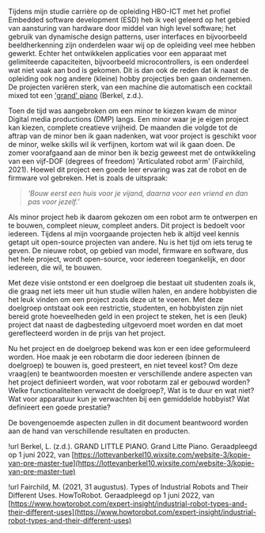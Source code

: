 
Tijdens mijn studie carrière op de opleiding HBO-ICT met het profiel Embedded software development (ESD) heb ik veel geleerd op het gebied van aansturing van hardware door middel van high level software; het gebruik van dynamische design patterns, user interfaces en bijvoorbeeld beeldherkenning zijn onderdelen waar wij op de opleiding veel mee hebben gewerkt. Echter het ontwikkelen applicaties voor een apparaat met gelimiteerde capaciteiten, bijvoorbeeld microcontrollers, is een onderdeel wat niet vaak aan bod is gekomen. Dit is dan ook de reden dat ik naast de opleiding ook nog andere (kleine) hobby projectjes ben gaan ondernemen. De projecten variëren sterk, van een machine die automatisch een cocktail mixed tot een ['grand' piano](https://lottevanberkel10.wixsite.com/website-3/kopie-van-pre-master-tue) (Berkel, z.d.). 

Toen de tijd was aangebroken om een minor te kiezen kwam de minor Digital media productions (DMP) langs. Een minor waar je je eigen project kan kiezen, complete creatieve vrijheid. De maanden die volgde tot de aftrap van de minor ben ik gaan nadenken, wat voor project is geschikt voor de minor, welke skills wil ik verfijnen, kortom wat wil ik gaan doen. De zomer voorafgaand aan de minor ben ik bezig geweest met de ontwikkeling van een vijf-DOF (degrees of freedom) 'Articulated robot arm' (Fairchild, 2021). Hoewel dit project een goede leer ervaring was zat de robot en de firmware vol gebreken. Het is zoals de uitspraak: 

> *‘Bouw eerst een huis voor je vijand, daarna voor een vriend en dan pas voor jezelf.’*

Als minor project heb ik daarom gekozen om een robot arm te ontwerpen en te bouwen, compleet nieuw, compleet anders. Dit project is bedoelt voor iedereen. Tijdens al mijn voorgaande projecten heb ik altijd veel kennis getapt uit open-source projecten van andere. Nu is het tijd om iets terug te geven. De nieuwe robot, op gebied van model, firmware en software, dus het hele project, wordt open-source, voor iedereen toegankelijk, en door iedereen, die wil, te bouwen.

Met deze visie ontstond er een doelgroep die bestaat uit studenten zoals ik, die graag net iets meer uit hun studie willen halen, en andere hobbyisten die het leuk vinden om een project zoals deze uit te voeren. Met deze doelgroep ontstaat ook een restrictie, studenten, en hobbyisten zijn niet bereid grote hoeveelheden geld in een project te steken, het is een (leuk) project dat naast de dagbesteding uitgevoerd moet worden en dat moet gereflecteerd worden in de prijs van het project.

Nu het project en de doelgroep bekend was kon er een idee geformuleerd worden. Hoe maak je een robotarm die door iedereen (binnen de doelgroep) te bouwen is, goed presteert, en niet teveel kost?  Om deze vraag(en) te beantwoorden moesten er verschillende andere aspecten van het project definieert worden, wat voor robotarm zal er gebouwd worden? Welke functionaliteiten verwacht de doelgroep?, Wat is te duur en wat niet? Wat voor apparatuur kun je verwachten bij een gemiddelde hobbyist? Wat definieert een goede prestatie? 

De bovengenoemde aspecten zullen in dit document beantwoord worden aan de hand van verschillende resultaten en producten.


!url Berkel, L. (z.d.). GRAND LITTLE PIANO. Grand Litte Piano. Geraadpleegd op 1 juni 2022, van [https://lottevanberkel10.wixsite.com/website-3/kopie-van-pre-master-tue](https://lottevanberkel10.wixsite.com/website-3/kopie-van-pre-master-tue)

!url Fairchild, M. (2021, 31 augustus). Types of Industrial Robots and Their Different Uses. HowToRobot. Geraadpleegd op 1 juni 2022, van [https://www.howtorobot.com/expert-insight/industrial-robot-types-and-their-different-uses](https://www.howtorobot.com/expert-insight/industrial-robot-types-and-their-different-uses)